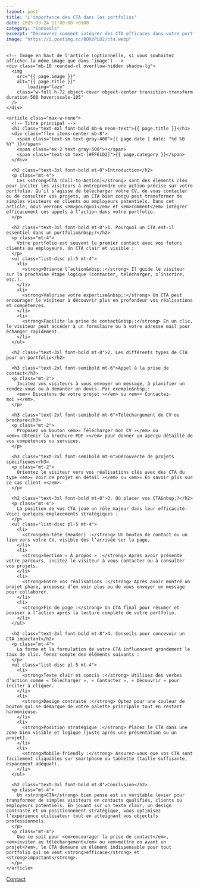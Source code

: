 ```yaml
---
layout: post
title: "L'importance des CTA dans les portfolios"
date: 2025-03-24 11:00:00 +0100
category: "Conseils"
excerpt: "Découvrez comment intégrer des CTA efficaces dans votre portfolio pour encourager vos visiteurs à passer à l'action."
image: "https://i.postimg.cc/BQRzPLD2/cta.webp"
---
```


<main class="pt-24 pb-16 bg-[#0A0118] text-white">
  <div class="container mx-auto px-4 max-w-4xl">

    <!-- Image en haut de l'article (optionnelle, si vous souhaitez afficher la même image que dans 'image') -->
    <div class="mb-10 rounded-xl overflow-hidden shadow-lg">
      <img 
        src="{{ page.image }}" 
        alt="{{ page.title }}" 
            loading="lazy"
        class="w-full h-72 object-cover object-center transition-transform duration-500 hover:scale-105"
      />
    </div>

    <article class="max-w-none">
      <!-- Titre principal -->
      <h1 class="text-4xl font-bold mb-6 neon-text">{{ page.title }}</h1>
      <div class="flex items-center mb-8">
        <span class="text-sm text-gray-400">{{ page.date | date: "%d %B %Y" }}</span>
        <span class="mx-2 text-gray-500">•</span>
        <span class="text-sm text-[#FF61D2]">{{ page.category }}</span>
      </div>
      
      <h2 class="text-3xl font-bold mt-8">Introduction</h2>
      <p class="mt-4">
        Les <strong>CTA (Call-to-Action)</strong> sont des éléments clés pour inciter les visiteurs à entreprendre une action précise sur votre portfolio. Qu’il s’agisse de télécharger votre CV, de vous contacter ou de consulter vos projets, un CTA bien conçu peut transformer de simples visiteurs en clients ou employeurs potentiels. Dans cet article, nous verrons <em>pourquoi</em> et <em>comment</em> intégrer efficacement ces appels à l’action dans votre portfolio.
      </p>

      <h2 class="text-3xl font-bold mt-8">1. Pourquoi un CTA est-il essentiel dans un portfolio&nbsp;?</h2>
      <p class="mt-4">
        Votre portfolio est souvent le premier contact avec vos futurs clients ou employeurs. Un CTA clair et visible :
      </p>
      <ul class="list-disc pl-5 mt-4">
        <li>
          <strong>Oriente l’action&nbsp;:</strong> Il guide le visiteur sur la prochaine étape logique (contacter, télécharger, s’inscrire, etc.).
        </li>
        <li>
          <strong>Valorise votre expertise&nbsp;:</strong> Un CTA peut encourager le visiteur à découvrir plus en profondeur vos réalisations et compétences.
        </li>
        <li>
          <strong>Facilite la prise de contact&nbsp;:</strong> En un clic, le visiteur peut accéder à un formulaire ou à votre adresse mail pour échanger rapidement.
        </li>
      </ul>

      <h2 class="text-3xl font-bold mt-8">2. Les différents types de CTA pour un portfolio</h2>
      
      <h3 class="text-2xl font-semibold mt-6">Appel à la prise de contact</h3>
      <p class="mt-2">
        Incitez vos visiteurs à vous envoyer un message, à planifier un rendez-vous ou à demander un devis. Par exemple&nbsp;: 
        <em>« Discutons de votre projet »</em> ou <em>« Contactez-moi »</em>.
      </p>

      <h3 class="text-2xl font-semibold mt-6">Téléchargement de CV ou brochure</h3>
      <p class="mt-2">
        Proposez un bouton <em>« Télécharger mon CV »</em> ou <em>« Obtenir la brochure PDF »</em> pour donner un aperçu détaillé de vos compétences ou services.
      </p>

      <h3 class="text-2xl font-semibold mt-6">Découverte de projets spécifiques</h3>
      <p class="mt-2">
        Orientez le visiteur vers vos réalisations clés avec des CTA du type <em>« Voir ce projet en détail »</em> ou <em>« En savoir plus sur ce cas client »</em>.
      </p>

      <h2 class="text-3xl font-bold mt-8">3. Où placer vos CTA&nbsp;?</h2>
      <p class="mt-4">
        La position de vos CTA joue un rôle majeur dans leur efficacité. Voici quelques emplacements stratégiques :
      </p>
      <ul class="list-disc pl-5 mt-4">
        <li>
          <strong>En-tête (Header) :</strong> Un bouton de contact ou un lien vers votre CV, visible dès l’arrivée sur la page.
        </li>
        <li>
          <strong>Section « À propos » :</strong> Après avoir présenté votre parcours, incitez le visiteur à vous contacter ou à consulter vos projets.
        </li>
        <li>
          <strong>Entre vos réalisations :</strong> Après avoir montré un projet phare, proposez d’en voir plus ou de vous envoyer un message pour collaborer.
        </li>
        <li>
          <strong>Fin de page :</strong> Un CTA final pour résumer et pousser à l’action après la lecture complète de votre portfolio.
        </li>
      </ul>

      <h2 class="text-3xl font-bold mt-8">4. Conseils pour concevoir un CTA impactant</h2>
      <p class="mt-4">
        La forme et la formulation de votre CTA influencent grandement le taux de clic. Tenez compte des éléments suivants :
      </p>
      <ul class="list-disc pl-5 mt-4">
        <li>
          <strong>Texte clair et concis :</strong> Utilisez des verbes d’action comme « Télécharger », « Contacter », « Découvrir » pour inciter à cliquer.
        </li>
        <li>
          <strong>Design contrasté :</strong> Optez pour une couleur de bouton qui se démarque de votre palette principale tout en restant harmonieuse.
        </li>
        <li>
          <strong>Position stratégique :</strong> Placez le CTA dans une zone bien visible et logique (juste après une présentation ou un projet).
        </li>
        <li>
          <strong>Mobile-friendly :</strong> Assurez-vous que vos CTA sont facilement cliquables sur smartphone ou tablette (taille suffisante, espacement adéquat).
        </li>
      </ul>

      <h2 class="text-3xl font-bold mt-8">Conclusion</h2>
      <p class="mt-4">
        Un <strong>CTA</strong> bien pensé est un véritable levier pour transformer de simples visiteurs en contacts qualifiés, clients ou employeurs potentiels. En jouant sur un texte clair, un design contrasté et un positionnement stratégique, vous optimisez l’expérience utilisateur tout en atteignant vos objectifs professionnels. 
      </p>
      <p class="mt-4">
        Que ce soit pour <em>encourager la prise de contact</em>, <em>inviter au téléchargement</em> ou <em>mettre en avant un projet</em>, le CTA demeure un élément indispensable pour tout portfolio qui se veut <strong>efficace</strong> et <strong>impactant</strong>.
      </p>
    </article>
  </div>
</main>
<!-- Bouton CTA sticky -->
<a href="https://athenapro.ovh/Contact.html" class="fixed bottom-4 right-4 bg-[#FF61D2] text-white font-bold py-3 px-5 rounded-full shadow-lg transition-all hover:scale-105 hover:shadow-2xl">
  Contact
</a>

